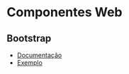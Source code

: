 # Componentes Web

## Bootstrap

- [Documentação](https://getbootstrap.com/docs/)
- [Exemplo](https://ifpb.github.io/css-guide/packages/bootstrap/intro/)
